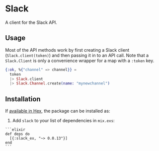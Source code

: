 # Slack

A client for the Slack API.

## Usage

Most of the API methods work by first creating a Slack client
(`Slack.client(token)`) and then passing it in to an API call. Note that a
`Slack.Client` is only a convenience wrapper for a map with a `:token` key.

```elixir
{:ok, %{"channel" => channel}} =
  token
  |> Slack.client
  |> Slack.Channel.create(name: "mynewchannel")
```

## Installation

If [available in Hex](https://hex.pm/docs/publish), the package can be installed as:

  1. Add `slack` to your list of dependencies in `mix.exs`:

    ```elixir
    def deps do
      [{:slack_ex, "~> 0.0.13"}]
    end
    ```
